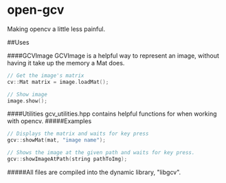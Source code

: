# open-gcv
Making opencv a little less painful.

##Uses

####GCVImage
GCVImage is a helpful way to represent an image, without having it take up the memory a Mat does. 
```c++
// Get the image's matrix
cv::Mat matrix = image.loadMat();

// Show image
image.show();
```
####Utilities
gcv_utilities.hpp contains helpful functions for when working with opencv. 
#####Examples
```c++
// Displays the matrix and waits for key press
gcv::showMat(mat, "image name");

// Shows the image at the given path and waits for key press.
gcv::showImageAtPath(string pathToImg);
```

#####All files are compiled into the dynamic library, "libgcv".
